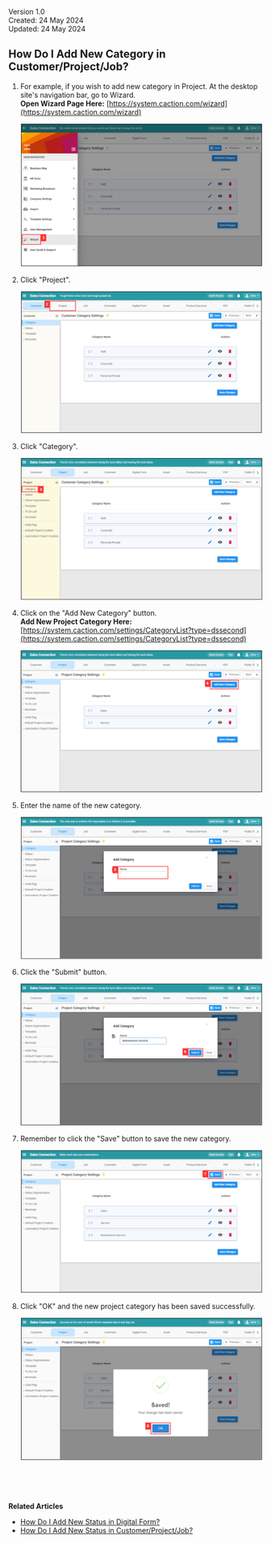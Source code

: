 Version 1.0<br>
Created: 24 May 2024<br>
Updated: 24 May 2024<br>
## How Do I Add New Category in Customer/Project/Job?
    
  1. For example, if you wish to add new category in Project. At the desktop site's navigation bar, go to Wizard.<br>
     **Open Wizard Page Here:** [https://system.caction.com/wizard](https://system.caction.com/wizard)<br>
     
     <p align="center">
       <img src="img/Wizard_Sidebar.png" alt="Wizard Sidebar">
     </p>

  2. Click "Project".<br>

     <p align="center">
       <img src="img/Project_In_Wizard.png" alt="Project in Wizard">
     </p>
     
  3. Click "Category".<br>

     <p align="center">
       <img src="img/Project_Category_In_Wizard.png" alt="Project Category in Wizard">
     </p>
  
  4. Click on the "Add New Category" button.<br>
     **Add New Project Category Here:** [https://system.caction.com/settings/CategoryList?type=dssecond](https://system.caction.com/settings/CategoryList?type=dssecond)<br>

     <p align="center">
       <img src="img/Add_New_Project_Category_Button.png" alt="Add New Project Category Button">
     </p>

  5. Enter the name of the new category.<br>

     <p align="center">
       <img src="img/New_Project_Category_Name.png" alt="New Project Category Name">
     </p>

  6. Click the "Submit" button.<br>

     <p align="center">
       <img src="img/New_Project_Category_Submit_Button.png" alt="New Project Category Submit Button">
     </p>

  7. Remember to click the "Save" button to save the new category.<br>

     <p align="center">
       <img src="img/New_Project_Category_Save_Button.png" alt="New Project Category SaveS Button">
     </p>

  8. Click "OK" and the new project category has been saved successfully.<br>

     <p align="center">
       <img src="img/New_Project_Category_Save.png" alt="New Project Category Save">
     </p>
<br><br><br>

**Related Articles**
- [How Do I Add New Status in Digital Form?](Add_New_Status_in_Digital_Form.md)
- [How Do I Add New Status in Customer/Project/Job?](Add_New_Status_in_Customer_Project_Job.md)

<!-- [Link Text](https://support.caction.com/Add_New_Category_in_Customer_Project_Job.html) -->
